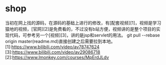 # shop
当初在网上找的源码，在源码的基础上进行的修改，有[配套视频][1]，视频是学习猿地的视频，[官网][2]是免费看的，不过没有b站方便，视频讲的是整个项目的实现代码，可参考另一个[视频][3]，讲的是jsp和servlet的用法。
git pull --rebase origin master(readme.md)直接创建之后需要拉到本地。
[1]:https://www.bilibili.com/video/av78747624
[3]:https://www.bilibili.com/video/av29086718
[2]:https://www.lmonkey.com/courses/MpErdJLdv
